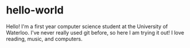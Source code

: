 # hello-world

Hello! I'm a first year computer science student at the University of Waterloo. I've never really used git before, so here I am trying it out! I love reading, music, and computers.
